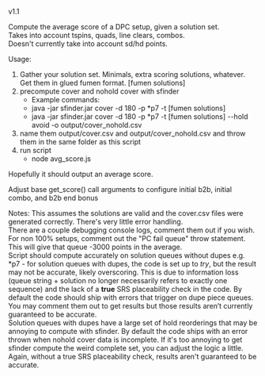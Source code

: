 v1.1

Compute the average score of a DPC setup, given a solution set.  
Takes into account tspins, quads, line clears, combos.  
Doesn't currently take into account sd/hd points.

Usage:
1) Gather your solution set. Minimals, extra scoring solutions, whatever. Get them in glued fumen format. [fumen solutions]
2) precompute cover and nohold cover with sfinder
    - Example commands:
    - java -jar sfinder.jar cover -d 180 -p *p7 -t [fumen solutions]
    - java -jar sfinder.jar cover -d 180 -p *p7 -t [fumen solutions] --hold avoid -o output/cover_nohold.csv
3) name them output/cover.csv and output/cover_nohold.csv and throw them in the same folder as this script
4) run script
    - node avg_score.js

Hopefully it should output an average score.

Adjust base get_score() call arguments to configure initial b2b, initial combo, and b2b end bonus

Notes:
This assumes the solutions are valid and the cover.csv files were generated correctly. There's very little error handling.  
There are a couple debugging console logs, comment them out if you wish.  
For non 100% setups, comment out the "PC fail queue" throw statement. This will give that queue -3000 points in the average.  
Script should compute accurately on solution queues without dupes e.g. *p7 - for solution queues with dupes, the code is set up to _try_, but the result may not be accurate, likely overscoring. This is due to information loss (queue string + solution no longer necessarily refers to exactly one sequence) and the lack of a **true** SRS placeability check in the code. By default the code should ship with errors that trigger on dupe piece queues. You may comment them out to get results but those results aren’t currently guaranteed to be accurate.  
Solution queues with dupes have a large set of hold reorderings that may be annoying to compute with sfinder. By default the code ships with an error thrown when nohold cover data is incomplete. If it's too annoying to get sfinder compute the weird complete set, you can adjust the logic a little. Again, without a true SRS placeability check, results aren't guaranteed to be accurate.